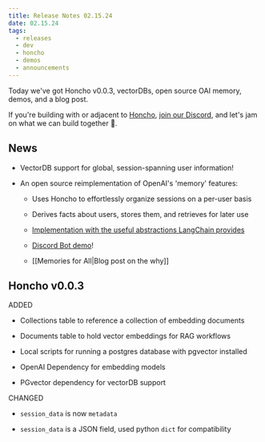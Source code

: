 ```yaml
---
title: Release Notes 02.15.24
date: 02.15.24
tags:
  - releases
  - dev
  - honcho
  - demos
  - announcements
---
```

Today we've got Honcho v0.0.3, vectorDBs, open source OAI memory, demos, and a blog post.
  
If you're building with or adjacent to [Honcho](https://honcho.dev), [join our Discord](https://discord.gg/plasticlabs), and let's jam on what we can build together 🤝.  

## News
- VectorDB support for global, session-spanning user information!
    
- An open source reimplementation of OpenAI's 'memory' features:
    
	- Uses Honcho to effortlessly organize sessions on a per-user basis
    
	- Derives facts about users, stores them, and retrieves for later use
    
	- [Implementation with the useful abstractions LangChain provides](https://docs.honcho.dev/how-to/personal-memory/simple-user-memory)
	  
	- [Discord Bot demo](https://discord.gg/plasticlabs)!
    
	- [[Memories for All|Blog post on the why]]

## Honcho v0.0.3
ADDED
- Collections table to reference a collection of embedding documents
    
- Documents table to hold vector embeddings for RAG workflows
    
- Local scripts for running a postgres database with pgvector installed
    
- OpenAI Dependency for embedding models
    
- PGvector dependency for vectorDB support

CHANGED
- `session_data` is now `metadata`
    
- `session_data` is a JSON field, used python `dict` for compatibility